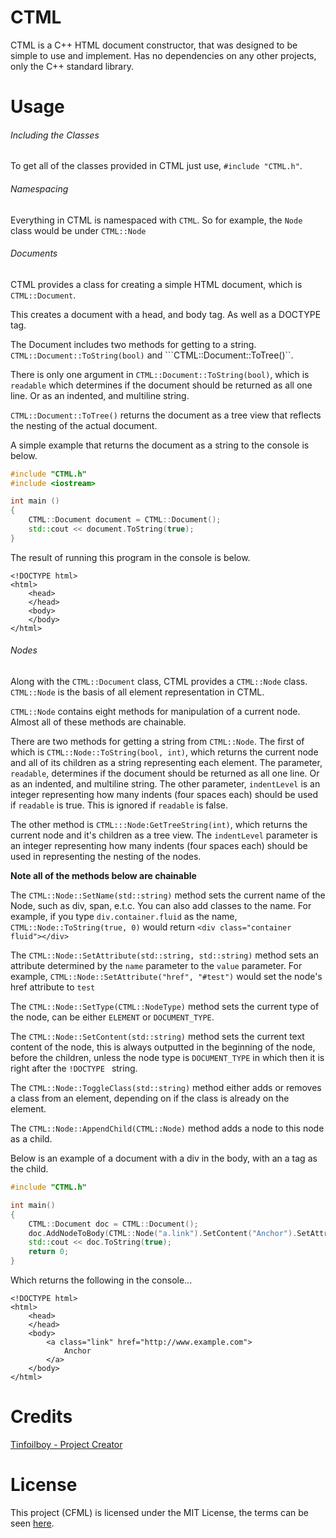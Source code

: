 # CTML

CTML is a C++ HTML document constructor, that was designed to be simple to use and implement. Has no dependencies on any other projects, only the C++ standard library.

# Usage

###### Including the Classes 

To get all of the classes provided in CTML just use, ```#include "CTML.h"```.

###### Namespacing

Everything in CTML is namespaced with ```CTML```. So for example, the ```Node``` class would be under ```CTML::Node```

###### Documents

CTML provides a class for creating a simple HTML document, which is ```CTML::Document```.

This creates a document with a head, and body tag. As well as a DOCTYPE tag.

The Document includes two methods for getting to a string. ```CTML::Document::ToString(bool)``` and ```CTML::Document::ToTree()``.

There is only one argument in ```CTML::Document::ToString(bool)```, which is ```readable``` which determines if the document should be returned as all one line. Or as an indented, and multiline string.

```CTML::Document::ToTree()``` returns the document as a tree view that reflects the nesting of the actual document.

A simple example that returns the document as a string to the console is below.

```cpp
#include "CTML.h"
#include <iostream>

int main ()
{
    CTML::Document document = CTML::Document();
    std::cout << document.ToString(true);
}
```

The result of running this program in the console is below.

```
<!DOCTYPE html>
<html>
    <head>
    </head>
    <body>
    </body>
</html>
```

###### Nodes

Along with the ```CTML::Document``` class, CTML provides a ```CTML::Node``` class. ```CTML::Node``` is the basis of all element representation in CTML.

```CTML::Node``` contains eight methods for manipulation of a current node. Almost all of these methods are chainable.

There are two methods for getting a string from ```CTML::Node```. The first of which is ```CTML::Node::ToString(bool, int)```, which returns the current node and all of its children as a string representing each element. The parameter, ```readable```, determines if the document should be returned as all one line. Or as an indented, and multiline string. The other parameter, ```indentLevel``` is an integer representing how many indents (four spaces each) should be used if ```readable``` is true. This is ignored if ```readable``` is false.

The other method is ```CTML:::Node:GetTreeString(int)```, which returns the current node and it's children as a tree view. The ```indentLevel``` parameter is an integer representing how many indents (four spaces each) should be used in representing the nesting of the nodes.

**Note all of the methods below are chainable**

The ```CTML::Node::SetName(std::string)``` method sets the current name of the Node, such as div, span, e.t.c. You can also add classes to the name. For example, if you type ```div.container.fluid``` as the name, ```CTML::Node::ToString(true, 0)``` would return ```<div class="container fluid"></div>```

The ```CTML::Node::SetAttribute(std::string, std::string)``` method sets an attribute determined by the ```name``` parameter to the ```value``` parameter. For example, ```CTML::Node::SetAttribute("href", "#test")``` would set the node's href attribute to ```test```

The ```CTML::Node::SetType(CTML::NodeType)``` method sets the current type of the node, can be either ```ELEMENT``` or ```DOCUMENT_TYPE```.

The ```CTML::Node::SetContent(std::string)``` method sets the current text content of the node, this is always outputted in the beginning of the node, before the children, unless the node type is ```DOCUMENT_TYPE``` in which then it is right after the ```!DOCTYPE ``` string.

The ```CTML::Node::ToggleClass(std::string)``` method either adds or removes a class from an element, depending on if the class is already on the element.

The ```CTML::Node::AppendChild(CTML::Node)``` method adds a node to this node as a child.

Below is an example of a document with a div in the body, with an a tag as the child.

```cpp
#include "CTML.h"

int main()
{
    CTML::Document doc = CTML::Document();
    doc.AddNodeToBody(CTML::Node("a.link").SetContent("Anchor").SetAttribute("href", "http://www.example.com"));
    std::cout << doc.ToString(true);
    return 0;
}
```

Which returns the following in the console...

```
<!DOCTYPE html>
<html>
    <head>
    </head>
    <body>
        <a class="link" href="http://www.example.com">
            Anchor
        </a>
    </body>
</html>
```

# Credits

[Tinfoilboy - Project Creator](https://github.com/tinfoilboy)

# License

This project (CFML) is licensed under the MIT License, the terms can be seen [here](https://github.com/tinfoilboy/CFML).